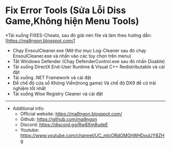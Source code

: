 # Fix Error Tools (Sửa Lỗi Diss Game,Không hiện Menu Tools)
*Tải xuống FIXES-Cheats, sau đó giải nén file và làm theo hướng dẫn: [https://ma9ngon.blogspot.com/]
* Chạy EnsoulCleaner.exe (Mở thư mục Log-Cleaner sau đó chạy EnsoulCleaner.exe và nhấn vào các tùy chọn trên menu)
* Tắt Windows Defender (Chạy DefenderControl.exe sau đó nhấn Disable)
* Tải xuống DirectX End-User Runtime & Visual C++ Redistributable và cài đặt
* Tải xuống .NET Framework và cài đặt
* Để chế độ cửa sổ Không Viền(trong game) Và chế độ DX9 để có trải nghiệm tốt nhất
* Tải xuống Wise Registry Cleaner và cài đặt
------------
   * Additional info:
        * Official website: https://ma9ngon.blogspot.com/
        * Github: https://github.com/ma9ngon
        * Discord: https://discord.gg/Rw8Xm8udeE
        * Youtube: https://www.youtube.com/channel/UC_mlcORdGMGhWHDouUY8ZHg
